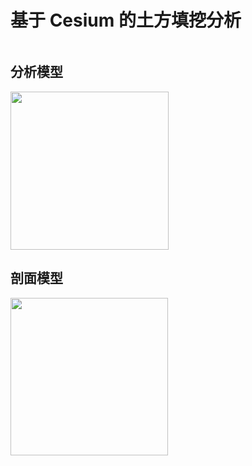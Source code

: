 # 基于 Cesium 的土方填挖分析

```sequence

```

## 分析模型

<img title="" src="file:///D:/Dev/code-notes/assets/2022-03-01-11-55-02-image.png" alt="" width="253" data-align="center">

## 剖面模型

<img title="" src="file:///D:/Dev/code-notes/assets/2022-03-01-11-55-39-image.png" alt="" width="252" data-align="center">


